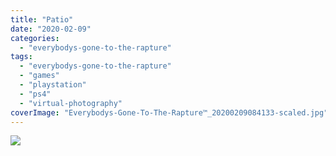 ```yaml
---
title: "Patio"
date: "2020-02-09"
categories: 
  - "everybodys-gone-to-the-rapture"
tags: 
  - "everybodys-gone-to-the-rapture"
  - "games"
  - "playstation"
  - "ps4"
  - "virtual-photography"
coverImage: "Everybodys-Gone-To-The-Rapture™_20200209084133-scaled.jpg"
---
```


[![](images/Everybodys-Gone-To-The-Rapture™_20200209084133-scaled.jpg)](https://davidpeach.co.uk/wp-content/uploads/2023/05/Everybodys-Gone-To-The-Rapture™_20200209084133-scaled.jpg)
